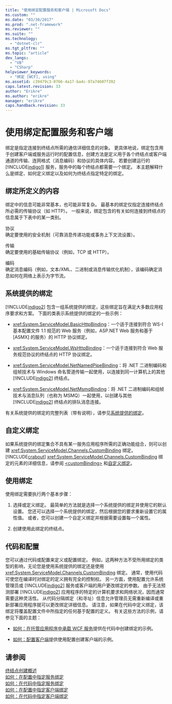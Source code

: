 ```yaml
---
title: "使用绑定配置服务和客户端 | Microsoft Docs"
ms.custom: ""
ms.date: "03/30/2017"
ms.prod: ".net-framework"
ms.reviewer: ""
ms.suite: ""
ms.technology: 
  - "dotnet-clr"
ms.tgt_pltfrm: ""
ms.topic: "article"
dev_langs: 
  - "VB"
  - "CSharp"
helpviewer_keywords: 
  - "绑定 [WCF], using"
ms.assetid: c39479c3-0766-4a17-ba4c-97a74607f392
caps.latest.revision: 33
author: "Erikre"
ms.author: "erikre"
manager: "erikre"
caps.handback.revision: 33
---
```

# 使用绑定配置服务和客户端
绑定是指定连接到终结点所需的通信详细信息的对象。  更具体地说，绑定包含用于创建客户端或服务运行时的配置信息，创建方法是定义用于各个终结点或客户端通道的传输、连网格式（消息编码）和协议的具体内容。  若要创建运行的 [!INCLUDE[indigo1](../../../includes/indigo1-md.md)] 服务，服务中的每个终结点都需要一个绑定。  本主题解释什么是绑定、如何定义绑定以及如何为终结点指定特定的绑定。  
  
## 绑定所定义的内容  
 绑定中的信息可能非常基本，也可能非常复杂。  最基本的绑定仅指定连接终结点所必需的传输协议（如 HTTP）。  一般来说，绑定包含的有关如何连接到终结点的信息属于下表中的某一类别。  
  
 协议  
 确定要使用的安全机制（可靠消息传递功能或事务上下文流设置）。  
  
 传输  
 确定要使用的基础传输协议（例如，TCP 或 HTTP）。  
  
 编码  
 确定消息编码（例如，文本\/XML、二进制或消息传输优化机制），该编码确定消息如何在网络上表示为字节流。  
  
## 系统提供的绑定  
 [!INCLUDE[indigo2](../../../includes/indigo2-md.md)] 包含一组系统提供的绑定，这些绑定旨在满足大多数应用程序要求和方案。  下面的类表示系统提供的绑定的一些示例：  
  
-   <xref:System.ServiceModel.BasicHttpBinding>：一个适于连接到符合 WS\-I 基本配置文件 1.1 规范的 Web 服务（例如，ASP.NET Web 服务和基于 \[ASMX\] 的服务）的 HTTP 协议绑定。  
  
-   <xref:System.ServiceModel.WsHttpBinding>：一个适于连接到符合 Web 服务规范协议的终结点的 HTTP 协议绑定。  
  
-   <xref:System.ServiceModel.NetNamedPipeBinding>：将 .NET 二进制编码和组帧技术与 Windows 命名管道传输一起使用，以连接到同一计算机上的其他 [!INCLUDE[indigo2](../../../includes/indigo2-md.md)] 终结点。  
  
-   <xref:System.ServiceModel.NetMsmqBinding>：将 .NET 二进制编码和组帧技术与消息队列（也称为 MSMQ）一起使用，以创建与其他 [!INCLUDE[indigo2](../../../includes/indigo2-md.md)] 终结点的排队消息连接。  
  
 有关系统提供的绑定的完整列表（带有说明），请参见[系统提供的绑定](../../../docs/framework/wcf/system-provided-bindings.md)。  
  
## 自定义绑定  
 如果系统提供的绑定集合不具有某一服务应用程序所需的正确功能组合，则可以创建 <xref:System.ServiceModel.Channels.CustomBinding> 绑定。  [!INCLUDE[crabout](../../../includes/crabout-md.md)] <xref:System.ServiceModel.Channels.CustomBinding> 绑定的元素的详细信息，请参阅 [\<customBinding\>](../../../docs/framework/configure-apps/file-schema/wcf/custombinding.md) 和[自定义绑定](../../../docs/framework/wcf/extending/custom-bindings.md)。  
  
## 使用绑定  
 使用绑定需要执行两个基本步骤：  
  
1.  选择或定义绑定。  最简单的方法就是选择一个系统提供的绑定并使用它的默认设置。  您还可以选择一个系统提供的绑定，然后根据您的要求重新设置它的属性值。  或者，您可以创建一个自定义绑定并根据需要设置每一个属性。  
  
2.  创建使用此绑定的终结点。  
  
## 代码和配置  
 您可以通过代码或配置来定义或配置绑定。  例如，这两种方法不受所用绑定的类型的影响，无论您是使用系统提供的绑定还是使用 <xref:System.ServiceModel.Channels.CustomBinding> 绑定。  通常，使用代码可使您在编译时对绑定的定义拥有完全的控制权。  另一方面，使用配置允许系统管理员或 [!INCLUDE[indigo2](../../../includes/indigo2-md.md)] 服务或客户端的用户更改绑定的参数。  由于无法预测部署 [!INCLUDE[indigo2](../../../includes/indigo2-md.md)] 应用程序的特定的计算机要求和网络状况，因而通常需要这种灵活性。  从代码分隔绑定（和寻址）信息允许管理员无需重新编译或重新部署应用程序就可以更改绑定详细信息。  请注意，如果在代码中定义绑定，该绑定将覆盖配置文件中所指定的任何基于配置的定义。  有关这些方法的示例，请参见下面的主题：  
  
-   [如何：在托管应用程序中承载 WCF 服务](../../../docs/framework/wcf/how-to-host-a-wcf-service-in-a-managed-application.md)提供在代码中创建绑定的示例。  
  
-   [如何：配置客户端](../../../docs/framework/wcf/how-to-configure-a-basic-wcf-client.md)提供使用配置创建客户端的示例。  
  
## 请参阅  
 [终结点创建概述](../../../docs/framework/wcf/endpoint-creation-overview.md)   
 [如何：在配置中指定服务绑定](../../../docs/framework/wcf/how-to-specify-a-service-binding-in-configuration.md)   
 [如何：在代码中指定服务绑定](../../../docs/framework/wcf/how-to-specify-a-service-binding-in-code.md)   
 [如何：在配置中指定客户端绑定](../../../docs/framework/wcf/how-to-specify-a-client-binding-in-configuration.md)   
 [如何：在代码中指定客户端绑定](../../../docs/framework/wcf/how-to-specify-a-client-binding-in-code.md)